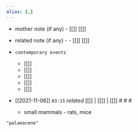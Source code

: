 ```yaml
---
alias: [,]
---
```

- mother note (if any)
		- [[]] [[]]
- related note (if any) -
		- [[]] [[]]
- `contemporary events`
	- [[]]
	- [[]]
	- [[]]
	- [[]]
	- [[]]

- [[2021-11-06]]  `03:15` _related_ [[]] | [[]] | [[]] # # #
	- small mammals - rats, mice

```query
"palaeocene"
```
